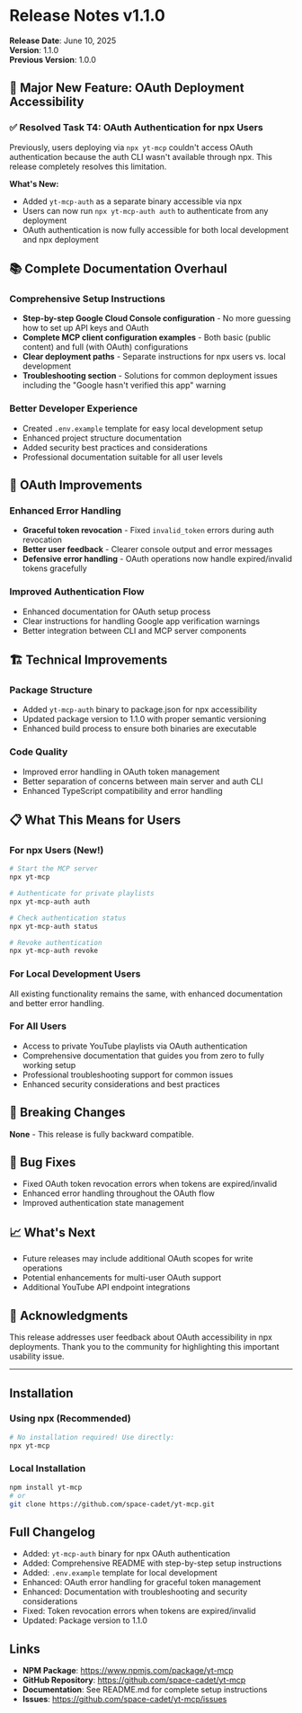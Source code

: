 # Release Notes v1.1.0

**Release Date**: June 10, 2025  
**Version**: 1.1.0  
**Previous Version**: 1.0.0  

## 🚀 Major New Feature: OAuth Deployment Accessibility

### ✅ Resolved Task T4: OAuth Authentication for npx Users

Previously, users deploying via `npx yt-mcp` couldn't access OAuth authentication because the auth CLI wasn't available through npx. This release completely resolves this limitation.

**What's New:**
- Added `yt-mcp-auth` as a separate binary accessible via npx
- Users can now run `npx yt-mcp-auth auth` to authenticate from any deployment
- OAuth authentication is now fully accessible for both local development and npx deployment

## 📚 Complete Documentation Overhaul

### Comprehensive Setup Instructions
- **Step-by-step Google Cloud Console configuration** - No more guessing how to set up API keys and OAuth
- **Complete MCP client configuration examples** - Both basic (public content) and full (with OAuth) configurations
- **Clear deployment paths** - Separate instructions for npx users vs. local development
- **Troubleshooting section** - Solutions for common deployment issues including the "Google hasn't verified this app" warning

### Better Developer Experience
- Created `.env.example` template for easy local development setup
- Enhanced project structure documentation
- Added security best practices and considerations
- Professional documentation suitable for all user levels

## 🔧 OAuth Improvements

### Enhanced Error Handling
- **Graceful token revocation** - Fixed `invalid_token` errors during auth revocation
- **Better user feedback** - Clearer console output and error messages
- **Defensive error handling** - OAuth operations now handle expired/invalid tokens gracefully

### Improved Authentication Flow
- Enhanced documentation for OAuth setup process
- Clear instructions for handling Google app verification warnings
- Better integration between CLI and MCP server components

## 🏗️ Technical Improvements

### Package Structure
- Added `yt-mcp-auth` binary to package.json for npx accessibility
- Updated package version to 1.1.0 with proper semantic versioning
- Enhanced build process to ensure both binaries are executable

### Code Quality
- Improved error handling in OAuth token management
- Better separation of concerns between main server and auth CLI
- Enhanced TypeScript compatibility and error handling

## 📋 What This Means for Users

### For npx Users (New!)
```bash
# Start the MCP server
npx yt-mcp

# Authenticate for private playlists
npx yt-mcp-auth auth

# Check authentication status
npx yt-mcp-auth status

# Revoke authentication
npx yt-mcp-auth revoke
```

### For Local Development Users
All existing functionality remains the same, with enhanced documentation and better error handling.

### For All Users
- Access to private YouTube playlists via OAuth authentication
- Comprehensive documentation that guides you from zero to fully working setup
- Professional troubleshooting support for common issues
- Enhanced security considerations and best practices

## 🔄 Breaking Changes
**None** - This release is fully backward compatible.

## 🐛 Bug Fixes
- Fixed OAuth token revocation errors when tokens are expired/invalid
- Enhanced error handling throughout the OAuth flow
- Improved authentication state management

## 📈 What's Next
- Future releases may include additional OAuth scopes for write operations
- Potential enhancements for multi-user OAuth support
- Additional YouTube API endpoint integrations

## 🙏 Acknowledgments
This release addresses user feedback about OAuth accessibility in npx deployments. Thank you to the community for highlighting this important usability issue.

---

## Installation

### Using npx (Recommended)
```bash
# No installation required! Use directly:
npx yt-mcp
```

### Local Installation
```bash
npm install yt-mcp
# or
git clone https://github.com/space-cadet/yt-mcp.git
```

## Full Changelog
- Added: `yt-mcp-auth` binary for npx OAuth authentication
- Added: Comprehensive README with step-by-step setup instructions
- Added: `.env.example` template for local development
- Enhanced: OAuth error handling for graceful token management
- Enhanced: Documentation with troubleshooting and security considerations
- Fixed: Token revocation errors when tokens are expired/invalid
- Updated: Package version to 1.1.0

## Links
- **NPM Package**: https://www.npmjs.com/package/yt-mcp
- **GitHub Repository**: https://github.com/space-cadet/yt-mcp
- **Documentation**: See README.md for complete setup instructions
- **Issues**: https://github.com/space-cadet/yt-mcp/issues
